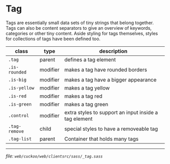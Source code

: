 # Tag

Tags are essentially small data sets of tiny strings that belong together. Tags
can also be content separators to give an overview of keywords, categories or other
tiny content. Aside styling for tags themselves, styles for collections of tags
have been defined too.

| class         | type     | description                                           |
| ------------- | -------- | ----------------------------------------------------- |
| `.tag`        | parent   | defines a tag element                                 |
| `.is-rounded` | modifier | makes a tag have rounded borders                      |
| `.is-big`     | modifier | makes a tag have a bigger appearance                  |
| `.is-yellow`  | modifier | makes a tag yellow                                    |
| `.is-red`     | modifier | makes a tag red                                       |
| `.is-green`   | modifier | makes a tag green                                     |
| `.control`    | modifier | extra styles to support an input inside a tag element |
| `.tag-remove` | child    | special styles to have a removeable tag               |
| `.tag-list`   | parent   | Container that holds many tags                        |

---
_file: `web/cuckoo/web/clientsrc/sass/_tag.sass`_
